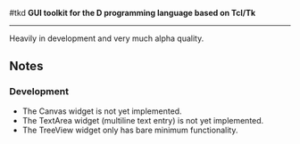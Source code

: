 #tkd
**GUI toolkit for the D programming language based on Tcl/Tk**

---

Heavily in development and very much alpha quality.

## Notes

### Development

* The Canvas widget is not yet implemented.
* The TextArea widget (multiline text entry) is not yet implemented.
* The TreeView widget only has bare minimum functionality.
